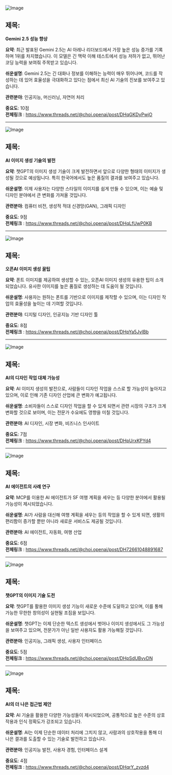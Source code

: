 ![Image](https://scontent-iad3-2.cdninstagram.com/v/t51.75761-15/486410273_1717362632522838_846213553257672955_n.jpg?stp=dst-jpg_e35_tt6&_nc_cat=111&ccb=1-7&_nc_sid=18de74&_nc_ohc=LVGGWvppCFEQ7kNvgFetDT6&_nc_oc=AdkHA9su5fz45pd-c3bJpoD488bySC1sdxgFINz17t65U_MkTpXydiHfKmuyTLIuI4o&_nc_zt=23&_nc_ht=scontent-iad3-2.cdninstagram.com&edm=ACx9VUEEAAAA&_nc_gid=ys6LwG64fd5KC8H3Nhw3pg&oh=00_AYF3WuC3voBF3i1GLT7EodRxWpkmio6Uj-fQ4kLcG_JHag&oe=67EA3AAC)

## 제목:
**Gemini 2.5 성능 향상**

**요약**:
최근 발표된 Gemini 2.5는 AI 아레나 리더보드에서 가장 높은 성능 증가를 기록하며 1위를 차지했습니다. 이 모델은 긴 맥락 이해 테스트에서 성능 저하가 없고, 뛰어난 코딩 능력을 보여줘 주목받고 있습니다.

**쉬운설명**:
Gemini 2.5는 긴 대화나 정보를 이해하는 능력이 매우 뛰어나며, 코드를 작성하는 데 있어 효율성을 극대화하고 있다는 점에서 최신 AI 기술의 진보를 보여주고 있습니다.

**관련분야**:
인공지능, 머신러닝, 자연어 처리

**중요도**: 10점  
**전체링크** : https://www.threads.net/@choi.openai/post/DHqGKDyPwjO

---

![Image](https://scontent-iad3-2.cdninstagram.com/v/t51.75761-15/486226505_17902523481112832_6343354299942044592_n.jpg?stp=dst-jpg_e35_tt6&_nc_cat=111&ccb=1-7&_nc_sid=18de74&_nc_ohc=ug3YR9CQeD8Q7kNvgGk0IL3&_nc_oc=AdlHPRz-oWOpxBcRHndGWgBULiVYbuDWYsUt7Y6f1L0Bkf571oDHPJiWOEMls4GM9xM&_nc_zt=23&_nc_ht=scontent-iad3-2.cdninstagram.com&edm=ACx9VUEEAAAA&_nc_gid=ys6LwG64fd5KC8H3Nhw3pg&oh=00_AYFn-hFg0Ya8Boh9MWQBMkXnLsMqPl7a1FT81KtP7Qz6lg&oe=67EA5EC9)

## 제목:
**AI 이미지 생성 기술의 발전**

**요약**:
챗GPT의 이미지 생성 기술이 크게 발전하면서 앞으로 다양한 형태의 이미지가 생성될 것으로 예상됩니다. 특히 한국어에서도 높은 품질의 결과를 보여주고 있습니다.

**쉬운설명**:
이제 사용자는 다양한 스타일의 이미지를 쉽게 만들 수 있으며, 이는 예술 및 디자인 분야에서 큰 변화를 가져올 것입니다.

**관련분야**:
컴퓨터 비전, 생성적 적대 신경망(GAN), 그래픽 디자인

**중요도**: 9점  
**전체링크** : https://www.threads.net/@choi.openai/post/DHqLfUwP0KB

---

![Image](https://scontent-iad3-2.cdninstagram.com/v/t51.75761-15/486418819_17902489203112832_7639742232248722747_n.jpg?stp=dst-jpg_e35_tt6&_nc_cat=106&ccb=1-7&_nc_sid=18de74&_nc_ohc=loqsmFveQ9MQ7kNvgFgKV8P&_nc_oc=Adlwu33xOKmxA_ULRnfd8C1j9hTB3kGIZO8RDCmM4yXsw56JKMnWFOwZ7Sqqk0AjgDk&_nc_zt=23&_nc_ht=scontent-iad3-2.cdninstagram.com&edm=ACx9VUEEAAAA&_nc_gid=ys6LwG64fd5KC8H3Nhw3pg&oh=00_AYHq6RDo_F5yD-aIX9yuK1ucbNwdXE3tDYc1fa-9U7luEA&oe=67EA45E0)

## 제목:
**오픈AI 이미지 생성 꿀팁**

**요약**:
폰트 이미지를 제공하여 생성할 수 있는, 오픈AI 이미지 생성의 유용한 팁이 소개되었습니다. 유사한 이미지를 높은 품질로 생성하는 데 도움이 될 것입니다.

**쉬운설명**:
사용자는 원하는 폰트를 기반으로 이미지를 제작할 수 있으며, 이는 디자인 작업의 효율성을 높이는 데 기여할 것입니다.

**관련분야**:
디지털 디자인, 인공지능 기반 디자인 툴

**중요도**: 8점  
**전체링크** : https://www.threads.net/@choi.openai/post/DHpYa5JvIBb

---

![Image](https://scontent-iad3-1.cdninstagram.com/v/t51.75761-15/486101069_17902486638112832_1266465939875474313_n.jpg?stp=dst-jpg_e35_tt6&_nc_cat=107&ccb=1-7&_nc_sid=18de74&_nc_ohc=cVDya3ZDhMwQ7kNvgGGsjOk&_nc_oc=Adnzgp-vC4r1DLbYldRNgMCQUxxeUT10vZjv-5gthyHZV6diUYRUv8sB3FSNbUNGPeE&_nc_zt=23&_nc_ht=scontent-iad3-1.cdninstagram.com&edm=ACx9VUEEAAAA&_nc_gid=ys6LwG64fd5KC8H3Nhw3pg&oh=00_AYGP8fl7j2GOKS-Hu80IFKg4bGjJyxkjVX7chs_Kie88yA&oe=67EA5613)

## 제목:
**AI의 디자인 작업 대체 가능성**

**요약**:
AI 이미지 생성의 발전으로, 사람들이 디자인 작업을 스스로 할 가능성이 높아지고 있으며, 이로 인해 기존 디자인 산업에 큰 변화가 예고됩니다.

**쉬운설명**:
소비자들이 스스로 디자인 작업을 할 수 있게 되면서 관련 시장의 구조가 크게 변화할 것으로 보이며, 이는 전문가 수요에도 영향을 미칠 것입니다.

**관련분야**:
AI 디자인, 시장 변화, 비즈니스 인사이트

**중요도**: 7점  
**전체링크** : https://www.threads.net/@choi.openai/post/DHpUrxKPYd4

---

![Image](https://scontent-iad3-2.cdninstagram.com/v/t51.71878-15/486643912_631327296362132_6961808074311402654_n.jpg?stp=dst-jpg_e35_tt6&_nc_cat=100&ccb=1-7&_nc_sid=18de74&_nc_ohc=qUBekFCdJ08Q7kNvgFpOq4P&_nc_oc=AdkgO75eYs4KVIxjK7VefkVfp2IW3KLLEw-u5zVZJtU93wYgxd4ACT9Cs68KJKi6a44&_nc_zt=23&_nc_ht=scontent-iad3-2.cdninstagram.com&edm=ACx9VUEEAAAA&_nc_gid=ys6LwG64fd5KC8H3Nhw3pg&oh=00_AYH_KEjosL1gAVRrgIPLhChx1XQ8fqq8FbS1v6MCDFNuhg&oe=67EA589C)

## 제목:
**AI 에이전트의 사례 연구**

**요약**:
MCP를 이용한 AI 에이전트가 SF 여행 계획을 세우는 등 다양한 분야에서 활용될 가능성이 제시되었습니다.

**쉬운설명**:
AI가 사람을 대신해 여행 계획을 세우는 등의 작업을 할 수 있게 되면, 생활의 편리함이 증가할 뿐만 아니라 새로운 서비스도 제공될 것입니다.

**관련분야**:
AI 에이전트, 자동화, 여행 산업

**중요도**: 6점  
**전체링크** : https://www.threads.net/@choi.openai/post/DH72661048891687

---

![Image](https://scontent-iad3-1.cdninstagram.com/v/t51.75761-15/486208281_17902484997112832_1940946245033967516_n.jpg?stp=dst-jpg_e35_tt6&_nc_cat=110&ccb=1-7&_nc_sid=18de74&_nc_ohc=phfsvUb9doYQ7kNvgFHJYvT&_nc_oc=AdnDyqJ5SMfQGOmDhVItosR81OYaEMz3No9Bmie71cACgbSdpBjqCuAVAid6KB9GNOU&_nc_zt=23&_nc_ht=scontent-iad3-1.cdninstagram.com&edm=ACx9VUEEAAAA&_nc_gid=ys6LwG64fd5KC8H3Nhw3pg&oh=00_AYE_jZAdd7PtmUFKCPM4rjOXhAUam_O3PIDhxj5wgs6sSA&oe=67EA580D)

## 제목:
**챗GPT의 이미지 기술 도전**

**요약**:
챗GPT를 활용한 이미지 생성 기능이 새로운 수준에 도달하고 있으며, 이를 통해 가능한 무한한 창의성이 실현될 조짐을 보입니다.

**쉬운설명**:
챗GPT는 이제 단순한 텍스트 생성에서 벗어나 이미지 생성에서도 그 가능성을 보여주고 있으며, 전문가가 아닌 일반 사용자도 활용 가능해질 것입니다.

**관련분야**:
인공지능, 그래픽 생성, 사용자 인터페이스

**중요도**: 5점  
**전체링크** : https://www.threads.net/@choi.openai/post/DHpSdUBvvDN

---

![Image](https://scontent-iad3-1.cdninstagram.com/v/t51.75761-15/486052908_17902520391112832_652648376847279192_n.jpg?stp=dst-jpg_e35_tt6&_nc_cat=102&ccb=1-7&_nc_sid=18de74&_nc_ohc=EyoQpDhSltsQ7kNvgEViNgQ&_nc_oc=AdmQyiboLAMcfhCrqgHiazSPgofbMBWDSYmeVCG9fRsAiKCfurqQBuBLqxQ5SHHbv_c&_nc_zt=23&_nc_ht=scontent-iad3-1.cdninstagram.com&edm=ACx9VUEEAAAA&_nc_gid=ys6LwG64fd5KC8H3Nhw3pg&oh=00_AYHRU3OsZs0t10X9-TYHny6DM_3TcKcrQHcn3FvFO9g6OA&oe=67EA556A)

## 제목:
**AI의 더 나은 접근법 제안**

**요약**:
AI 기술을 활용한 다양한 가능성들이 제시되었으며, 공통적으로 높은 수준의 상호작용과 인식 정확도가 강조되고 있습니다.

**쉬운설명**:
AI는 이제 단순한 데이터 처리에 그치지 않고, 사람과의 상호작용을 통해 더 나은 결과를 도출할 수 있는 기술로 발전하고 있습니다.

**관련분야**:
인공지능 발전, 사용자 경험, 인터페이스 설계

**중요도**: 4점  
**전체링크** : https://www.threads.net/@choi.openai/post/DHqrY_zvzd4